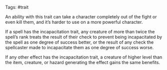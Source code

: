 Tags: #trait 

An ability with this trait can take a character completely out of the fight or even kill them, and it’s harder to use on a more powerful character. 

If a spell has the incapacitation trait, any creature of more than twice the spell’s rank treats the result of their check to prevent being incapacitated by the spell as one degree of success better, or the result of any check the spellcaster made to incapacitate them as one degree of success worse.

If any other effect has the incapacitation trait, a creature of higher level than the item, creature, or hazard generating the effect gains the same benefits.